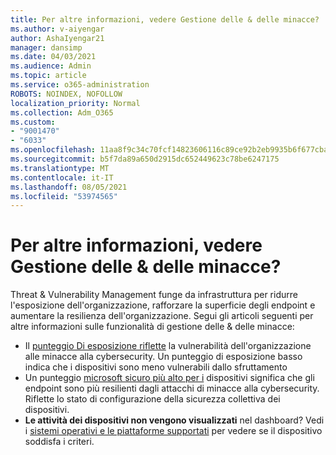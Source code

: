 ```yaml
---
title: Per altre informazioni, vedere Gestione delle & delle minacce?
ms.author: v-aiyengar
author: AshaIyengar21
manager: dansimp
ms.date: 04/03/2021
ms.audience: Admin
ms.topic: article
ms.service: o365-administration
ROBOTS: NOINDEX, NOFOLLOW
localization_priority: Normal
ms.collection: Adm_O365
ms.custom:
- "9001470"
- "6033"
ms.openlocfilehash: 11aa8f9c34c70fcf14823606116c89ce92b2eb9935b6f677cba00529ded22648
ms.sourcegitcommit: b5f7da89a650d2915dc652449623c78be6247175
ms.translationtype: MT
ms.contentlocale: it-IT
ms.lasthandoff: 08/05/2021
ms.locfileid: "53974565"
---
```

# <a name="need-to-know-more-on-threat--vulnerability-management"></a>Per altre informazioni, vedere Gestione delle & delle minacce?

Threat & Vulnerability Management funge da infrastruttura per ridurre l'esposizione dell'organizzazione, rafforzare la superficie degli endpoint e aumentare la resilienza dell'organizzazione. Segui gli articoli seguenti per altre informazioni sulle funzionalità di gestione delle & delle minacce:

- Il [punteggio Di esposizione riflette](https://docs.microsoft.com/windows/security/threat-protection/microsoft-defender-atp/tvm-exposure-score) la vulnerabilità dell'organizzazione alle minacce alla cybersecurity. Un punteggio di esposizione basso indica che i dispositivi sono meno vulnerabili dallo sfruttamento
- Un punteggio [microsoft sicuro più alto per i](https://docs.microsoft.com/windows/security/threat-protection/microsoft-defender-atp/tvm-microsoft-secure-score-devices) dispositivi significa che gli endpoint sono più resilienti dagli attacchi di minacce alla cybersecurity. Riflette lo stato di configurazione della sicurezza collettiva dei dispositivi.
- **Le attività dei dispositivi non vengono visualizzati** nel dashboard? Vedi i [sistemi operativi e le piattaforme supportati](https://docs.microsoft.com/windows/security/threat-protection/microsoft-defender-atp/tvm-supported-os) per vedere se il dispositivo soddisfa i criteri.
